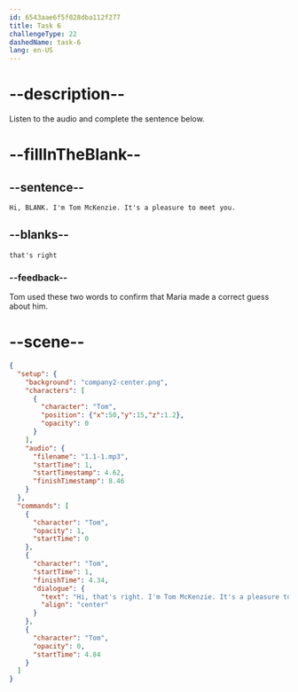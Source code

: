 ```yaml
---
id: 6543aae6f5f028dba112f277
title: Task 6
challengeType: 22
dashedName: task-6
lang: en-US
---
```


<!--
AUDIO REFERENCE:
Tom: Hi, that's right. I'm Tom McKenzie. It's a pleasure to meet you.
-->

# --description--

Listen to the audio and complete the sentence below.

# --fillInTheBlank--

## --sentence--

`Hi, BLANK. I'm Tom McKenzie. It's a pleasure to meet you.`

## --blanks--

`that's right`

### --feedback--

Tom used these two words to confirm that Maria made a correct guess about him.

# --scene--

```json
{
  "setup": {
    "background": "company2-center.png",
    "characters": [
      {
        "character": "Tom",
        "position": {"x":50,"y":15,"z":1.2},
        "opacity": 0
      }
    ],
    "audio": {
      "filename": "1.1-1.mp3",
      "startTime": 1,
      "startTimestamp": 4.62,
      "finishTimestamp": 8.46
    }
  },
  "commands": [
    {
      "character": "Tom",
      "opacity": 1,
      "startTime": 0
    },
    {
      "character": "Tom",
      "startTime": 1,
      "finishTime": 4.34,
      "dialogue": {
        "text": "Hi, that's right. I'm Tom McKenzie. It's a pleasure to meet you.",
        "align": "center"
      }
    },
    {
      "character": "Tom",
      "opacity": 0,
      "startTime": 4.84
    }
  ]
}
```
